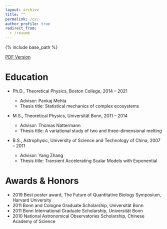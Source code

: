 ```yaml
---
layout: archive
title: ""
permalink: /cv/
author_profile: true
redirect_from:
  - /resume
---
```


{% include base_path %}


<span style="color:#4285F4">[PDF Version](http://https://wenping-cui.github.io/files/CV_WCui2.pdf) 

Education
======
* Ph.D., Theoretical Physics, Boston College, 2014 – 2021
  * Advisor: Pankaj Mehta
  * Thesis title: Statistical mechanics of complex ecosystems

* M.S., Theoretical Physics, Universität Bonn, 2011 – 2014
  * Advisor: Thomas Nattermann
  * Thesis title: A variational study of two and three-dimensional melting

* B.S., Astrophysic, University of Science and Technology of China, 2007 – 2011
  * Advisor: Yang Zhang
  * Thesis title: Transient Accelerating Scalar Models with Exponential

Awards & Honors
======
* 2019 Best poster award, The Future of Quantitative Biology Symposium, Harvard University
* 2011 Bonn and Cologne Graduate Scholarship, Universität Bonn
* 2011 Bonn International Graduate Scholarship, Universität Bonn
* 2010 National Astronomical Observatories Scholarship, Chinese Academy of Science

